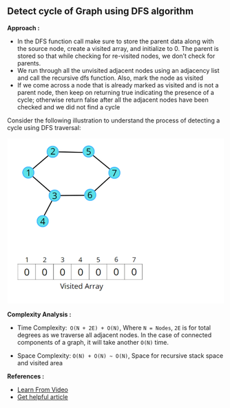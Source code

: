 ## Detect cycle of Graph using DFS algorithm

**Approach :**<br>

-   In the DFS function call make sure to store the parent data along with the source node, create a visited array, and initialize to 0. The parent is stored so that while checking for re-visited nodes, we don’t check for parents.
-   We run through all the unvisited adjacent nodes using an adjacency list and call the recursive dfs function. Also, mark the node as visited
-   If we come across a node that is already marked as visited and is not a parent node, then keep on returning true indicating the presence of a cycle; otherwise return false after all the adjacent nodes have been checked and we did not find a cycle

Consider the following illustration to understand the process of detecting a cycle using DFS traversal:<br><br>
![CHEESE!](./image.gif)<br>

**Complexity Analysis :**<br>

-   Time Complexity:` O(N + 2E) + O(N)`, Where `N = Nodes`, `2E` is for total degrees as we traverse all adjacent nodes. In the case of connected components of a graph, it will take another `O(N)` time.

-   Space Complexity: `O(N) + O(N) ~ O(N)`, Space for recursive stack space and visited area

**References :**<br>

-   [Learn From Video](https://www.youtube.com/watch?v=zQ3zgFypzX4&list=PLgUwDviBIf0oE3gA41TKO2H5bHpPd7fzn&index=12)
-   [Get helpful article](https://takeuforward.org/data-structure/detect-cycle-in-an-undirected-graph-using-dfs/)
